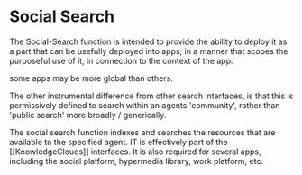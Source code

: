 # Social Search

The Social-Search function is intended to provide the ability to deploy it as a part that can be usefully deployed into apps; in a manner that scopes the purposeful use of it, in connection to the context of the app.  

some apps may be more global than others.

The other instrumental difference from other search interfaces, is that this is permissively defined to search within an agents 'community', rather than 'public search' more broadly / generically.  

The social search function indexes and searches the resources that are available to the specified agent.  IT is effectively part of the [[KnowledgeClouds]] interfaces.  It is also required for several apps, including the social platform, hypermedia library, work platform, etc.

